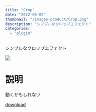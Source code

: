 ```yaml
---
title: "Crop"
date: "2022-06-09"
thumbnail: "/images-product/Crop.png"
description: "シンプルなクロップエフェクト"
categories: 
  - "plugin"
---
```


シンプルなクロップエフェクト

![](/images-product/Crop.png)

# 説明
動くかもしれない

[download](/files/Crop_V1.5.zip "download")